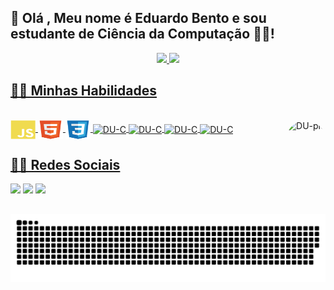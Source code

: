 ## 👋 Olá , Meu nome é Eduardo Bento e sou estudante de Ciência da Computação 👨‍🎓!
<div align="center">
  <a href="https://github.com/EduardoBento05">
   <img height="160em" src="https://github-readme-stats.vercel.app/api?username=EduardoBento05&show_icons=true&theme=highcontrast&include_all_commits=true&count_private=true"/>
  <img height="160em" src="https://github-readme-stats.vercel.app/api/top-langs/?username=EduardoBento05&layout=compact&langs_count=7&theme=highcontrast"/>
</div>
 
  ## 👨‍💻 Minhas Habilidades
  <div style="display: inline_block"><br>
  <img align="center" alt="DU-Js" height="30" width="40" src="https://raw.githubusercontent.com/devicons/devicon/master/icons/javascript/javascript-plain.svg">
  <img align="center" alt="DU-HTML" height="30" width="40" src="https://raw.githubusercontent.com/devicons/devicon/master/icons/html5/html5-original.svg">
  <img align="center" alt="DU-CSS" height="30" width="40" src="https://raw.githubusercontent.com/devicons/devicon/master/icons/css3/css3-original.svg">
  <img align="center" alt="DU-C" height="30" width="40" src="https://icongr.am/devicon/c-original.svg?size=128&color=currentColor">
  <img align="center" alt="DU-C" height="30" width="40" src="https://icongr.am/devicon/python-original.svg?size=128&color=currentColor">
  <img align="center" alt="DU-C" height="30" width="40" src="https://icongr.am/devicon/csharp-original.svg?size=128&color=currentColor">
    <img align="center" alt="DU-C" height="30" width="40" src="https://icongr.am/devicon/java-original.svg?size=128&color=currentColor">
  <img align="right" alt="DU-pic" height="150" style="border-radius:50px;" src="https://media0.giphy.com/media/fY0H0Zr5ybY1Yp2aU6/giphy.gif?cid=790b7611e1002705131b90e53b6392dd80d59275b8cacbd5&rid=giphy.gif&ct=g">
</div>
 

##
  
 ## 🙋‍♂️ Redes Sociais
<div> 
  <a href="https://github.com/duzin12" target="_blank"><img src="https://img.shields.io/badge/GitHub-100000?style=for-the-badge&logo=github&logoColor=white" target="_blank"></a>
  <a href = "mailto:eduardobento2912@gmail.com"><img src="https://img.shields.io/badge/-Gmail-%23333?style=for-the-badge&logo=gmail&logoColor=white" target="_blank"></a>
  <a href="https://www.linkedin.com/in/eduardo-bento-677019220/" target="_blank"><img src="https://img.shields.io/badge/LinkedIn-0077B5?style=for-the-badge&logo=linkedin&logoColor=white" target="_blank"></a> 
 
 ![Snake animation](https://github.com/EduardoBento05/EduardoBento05/blob/output/github-contribution-grid-snake.svg)
 
</div>
